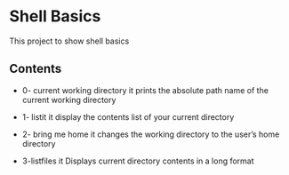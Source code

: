 # Shell Basics
This project to show shell basics

## Contents
* 0- current working directory
it prints the absolute path name of the current working directory

* 1- listit
it display the contents list of your current directory

* 2- bring me home
it changes the working directory to the user’s home directory

* 3-listfiles
it Displays current directory contents in a long format
